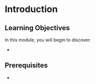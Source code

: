 # Introduction



## Learning Objectives

In this module, you will begin to discover: 

- 

## Prerequisites

- 